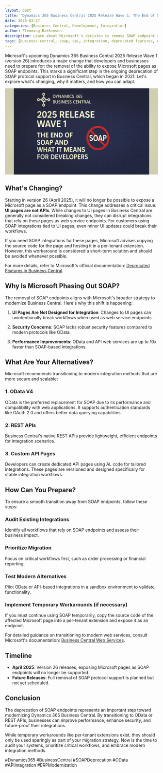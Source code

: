 ```yaml
---
layout: post
title: "Dynamics 365 Business Central 2025 Release Wave 1: The End of SOAP and What It Means for Developers"
date: 2025-03-27
categories: [Business Central, Development, Integration]
author: Flemming Bakkensen
description: Learn about Microsoft's decision to remove SOAP endpoint capabilities from Business Central pages in version 26, and explore alternatives like OData, REST APIs, and custom API pages.
tags: [business central, soap, api, integration, deprecated features, odata]
---
```


Microsoft's upcoming Dynamics 365 Business Central 2025 Release Wave 1 (version 26) introduces a major change that developers and businesses need to prepare for: the removal of the ability to expose Microsoft pages as SOAP endpoints. This marks a significant step in the ongoing deprecation of SOAP protocol support in Business Central, which began in 2021. Let's explore what's changing, why it matters, and how you can adapt.

![alt text](/assets/images/2025-03-27-dynamics-365-business-central-2025-release-wave-1-the-end-of-soap-and-what-it-means-for-developers/1743099172979.png)

<!--more-->

## What's Changing?

Starting in version 26 (April 2025), it will no longer be possible to expose a Microsoft page as a SOAP endpoint. This change addresses a critical issue: **UI pages are not APIs**. While changes to UI pages in Business Central are generally not considered breaking changes, they can disrupt integrations that rely on these pages as web service endpoints. For customers using SOAP integrations tied to UI pages, even minor UI updates could break their workflows.

If you need SOAP integrations for these pages, Microsoft advises copying the source code for the page and hosting it in a per-tenant extension. However, this workaround is considered a short-term solution and should be avoided whenever possible.

For more details, refer to Microsoft's official documentation: [Deprecated Features in Business Central](https://learn.microsoft.com/en-us/dynamics365/business-central/dev-itpro/upgrade/deprecated-features-platform#soap-on-baseapp-pages).

## Why Is Microsoft Phasing Out SOAP?

The removal of SOAP endpoints aligns with Microsoft's broader strategy to modernize Business Central. Here's why this shift is happening:

1. **UI Pages Are Not Designed for Integration**: Changes to UI pages can unintentionally break workflows when used as web service endpoints.

2. **Security Concerns**: SOAP lacks robust security features compared to modern protocols like OData.

3. **Performance Improvements**: OData and API web services are up to 10x faster than SOAP-based integrations.

## What Are Your Alternatives?

Microsoft recommends transitioning to modern integration methods that are more secure and scalable:

### 1. OData V4

OData is the preferred replacement for SOAP due to its performance and compatibility with web applications. It supports authentication standards like OAuth 2.0 and offers better data querying capabilities.

### 2. REST APIs

Business Central's native REST APIs provide lightweight, efficient endpoints for integration scenarios.

### 3. Custom API Pages

Developers can create dedicated API pages using AL code for tailored integrations. These pages are versioned and designed specifically for stable integration workflows.

## How Can You Prepare?

To ensure a smooth transition away from SOAP endpoints, follow these steps:

### Audit Existing Integrations
Identify all workflows that rely on SOAP endpoints and assess their business impact.

### Prioritize Migration
Focus on critical workflows first, such as order processing or financial reporting.

### Test Modern Alternatives
Pilot OData or API-based integrations in a sandbox environment to validate functionality.

### Implement Temporary Workarounds (if necessary)
If you must continue using SOAP temporarily, copy the source code of the affected Microsoft page into a per-tenant extension and expose it as an endpoint.

For detailed guidance on transitioning to modern web services, consult Microsoft's documentation: [Business Central Web Services](https://learn.microsoft.com/en-us/dynamics365/business-central/dev-itpro/webservices/web-services).

## Timeline

- **April 2025**: Version 26 releases; exposing Microsoft pages as SOAP endpoints will no longer be supported.
- **Future Releases**: Full removal of SOAP protocol support is planned but not yet scheduled.

## Conclusion

The deprecation of SOAP endpoints represents an important step toward modernizing Dynamics 365 Business Central. By transitioning to OData or REST APIs, businesses can improve performance, enhance security, and future-proof their integrations.

While temporary workarounds like per-tenant extensions exist, they should only be used sparingly as part of your migration strategy. Now is the time to audit your systems, prioritize critical workflows, and embrace modern integration methods.

#Dynamics365 #BusinessCentral #SOAPDeprecation #OData #APIIntegration #ERPModernization
